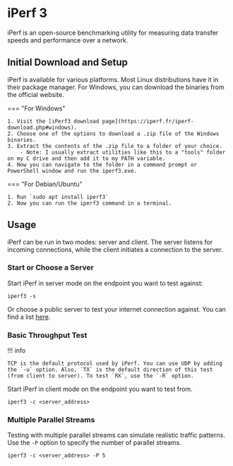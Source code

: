 # iPerf 3

iPerf is an open-source benchmarking utility for measuring data transfer speeds and performance over a network.

## Initial Download and Setup

iPerf is available for various platforms. Most Linux distributions have it in their package manager. For Windows, you can download the binaries from the official website.

=== "For Windows"

    1. Visit the [iPerf3 download page](https://iperf.fr/iperf-download.php#windows).
    2. Choose one of the options to download a .zip file of the Windows binaries.
    3. Extract the contents of the .zip file to a folder of your choice.
        - Note: I usually extract utilities like this to a "tools" folder on my C drive and then add it to my PATH variable.
    4. Now you can navigate to the folder in a command prompt or PowerShell window and run the iperf3.exe.

=== "For Debian/Ubuntu"

    1. Run `sudo apt install iperf3`
    2. Now you can run the iperf3 command in a terminal.

## Usage

iPerf can be run in two modes: server and client. The server listens for incoming connections, while the client initiates a connection to the server.

### Start or Choose a Server

Start iPerf in server mode on the endpoint you want to test against:

```
iperf3 -s
```

Or choose a public server to test your internet connection against. You can find a list [here](https://iperf3serverlist.net/).

### Basic Throughput Test

!!! info

    TCP is the default protocol used by iPerf. You can use UDP by adding the `-u` option. Also, `TX` is the default direction of this test (from client to server). To test `RX`, use the `-R` option.

Start iPerf in client mode on the endpoint you want to test from.

```
iperf3 -c <server_address>
```

### Multiple Parallel Streams

Testing with multiple parallel streams can simulate realistic traffic patterns. Use the `-P` option to specify the number of parallel streams.

```
iperf3 -c <server_address> -P 5
```